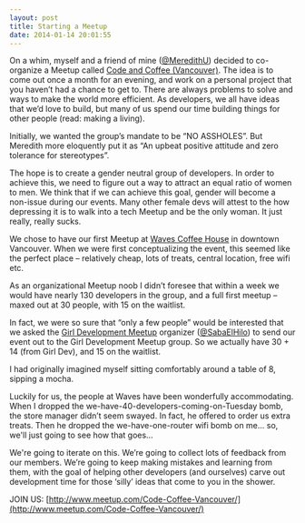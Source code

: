 ```yaml
---
layout: post
title: Starting a Meetup
date: 2014-01-14 20:01:55
---
```


On a whim, myself and a friend of mine ([@MeredithU](http://twitter.com/meredithu)) decided to co-organize a Meetup called [Code and Coffee (Vancouver)](http://meetup.com/code-coffee-vancouver).  The idea is to come out once a month for an evening, and work on a personal project that you haven’t had a chance to get to. There are always problems to solve and ways to make the world more efficient. As developers, we all have ideas that we’d love to build, but many of us spend our time building things for other people (read: making a living).

Initially, we wanted the group’s mandate to be “NO ASSHOLES”. But Meredith more eloquently put it as “An upbeat positive attitude and zero tolerance for stereotypes”. 

The hope is to create a gender neutral group of developers. In order to achieve this, we need to figure out a way to attract an equal ratio of women to men. We think that if we can achieve this goal, gender will become a non-issue during our events. Many other female devs will attest to the how depressing it is to walk into a tech Meetup and be the only woman. It just really, really sucks.

We chose to have our first Meetup at [Waves Coffee House](http://wavescoffee.com/howe-howe-smithe) in downtown Vancouver. When we were first conceptualizing the event, this seemed like the perfect place – relatively cheap, lots of treats, central location, free wifi etc.

As an organizational Meetup noob I didn’t foresee that within a week we would have nearly 130 developers in the group, and a full first meetup – maxed out at 30 people, with 15 on the waitlist.

In fact, we were so sure that “only a few people” would be interested that we asked the [Girl Development Meetup](http://www.meetup.com/Girl-Development) organizer ([@SabaElHilo](http://twitter.com/sabaelhilo)) to send our event out to the Girl Development Meetup group.  So we actually have 30 + 14 (from Girl Dev), and 15 on the waitlist.

I had originally imagined myself sitting comfortably around a table of 8, sipping a mocha. 

Luckily for us, the people at Waves have been wonderfully accommodating. When I dropped the we-have-40-developers-coming-on-Tuesday bomb, the store manager didn’t seem swayed.  In fact, he offered to order us extra treats. Then he dropped the we-have-one-router wifi bomb on me… so, we'll just going to see how that goes…

We're going to iterate on this. We’re going to collect lots of feedback from our members. We’re going to keep making mistakes and learning from them, with the goal of helping other developers (and ourselves) carve out development time for those ‘silly’ ideas that come to you in the shower.

JOIN US: [http://www.meetup.com/Code-Coffee-Vancouver/](http://www.meetup.com/Code-Coffee-Vancouver/)
